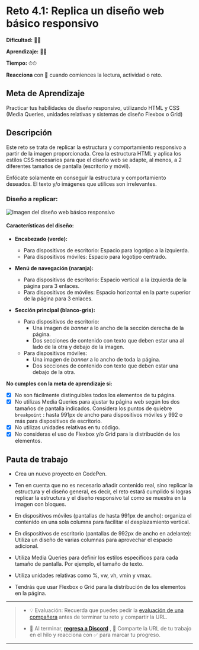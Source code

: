 # Reto 4.1: Replica un diseño web básico responsivo

**Dificultad:** 🌻🌻 

**Aprendizaje:** 🍯🍯 

**Tiempo:** ⏱⏱ 

**Reacciona** con 👀 cuando comiences la lectura, actividad o reto.

## Meta de Aprendizaje

Practicar tus habilidades de diseño responsivo, utilizando HTML y CSS (Media Queries, unidades relativas y sistemas de diseño Flexbox o Grid)

## Descripción

Este reto se trata de replicar la estructura y comportamiento responsivo a partir de la imagen proporcionada. Crea la estructura HTML y aplica los estilos CSS necesarios para que el diseño web se adapte, al menos, a 2 diferentes tamaños de pantalla (escritorio y móvil).

Enfócate solamente en conseguir la estructura y comportamiento deseados. El texto y/o imágenes que utilices son irrelevantes. 

### **Diseño a replicar:**

![Imagen del diseño web básico responsivo](https://i.imgur.com/0B6sDXi.jpeg)

#### **Características del diseño:**

- **Encabezado (verde):**
  
  - Para dispositivos de escritorio: Espacio para logotipo a la izquierda.
  - Para dispositivos móviles: Espacio para logotipo centrado.

- **Menú de navegación (naranja):**
  
  - Para dispositivos de escritorio: Espacio vertical a la izquierda de la página para 3 enlaces.
  - Para dispositivos de móviles: Espacio horizontal en la parte superior de la página para 3 enlaces.

- **Sección principal (blanco-gris):**
  
  - Para dispositivos de escritorio: 
    - Una imagen de *banner* a lo ancho de la sección derecha de la página.
    - Dos secciones de contenido con texto que deben estar una al lado de la otra y debajo de la imagen.
  - Para dispositivos móviles: 
    - Una imagen de *banner* a lo ancho de toda la página.
    - Dos secciones de contenido con texto que deben estar una debajo de la otra. 

**No cumples con la meta de aprendizaje si:**

- [x] No son fácilmente distinguibles todos los elementos de tu página.
- [x] No utilizas Media Queries para ajustar tu página web según los dos tamaños de pantalla indicados. Considera los puntos de quiebre `breakpoint` : hasta 991px de ancho para dispositivos móviles y 992 o más para dispositivos de escritorio.
- [x] No utilizas unidades relativas en tu código.
- [x] No consideras el uso de Flexbox y/o Grid para la distribución de los elementos.

## Pauta de trabajo

- Crea un nuevo proyecto en CodePen.

- Ten en cuenta que no es necesario añadir contenido real, sino replicar la estructura y el diseño general, es decir, el reto estará cumplido si logras replicar la estructura y el diseño responsivo tal como se muestra en la imagen con bloques.

- En dispositivos móviles (pantallas de hasta 991px de ancho): organiza el contenido en una sola columna para facilitar el desplazamiento vertical.

- En dispositivos de escritorio (pantallas de 992px de ancho en adelante): Utiliza un diseño de varias columnas para aprovechar el espacio adicional.

- Utiliza Media Queries para definir los estilos específicos para cada tamaño de pantalla. Por ejemplo, el tamaño de texto.

- Utiliza unidades relativas como %, vw, vh, vmin y vmax.

- Tendrás que usar Flexbox o Grid para la distribución de los elementos en la página.

---

> - 💡 Evaluación: Recuerda que puedes pedir la [evaluación de una compañera](../curruculum_model/lea_model_06_assessment.md) antes de terminar tu reto y compartir la URL.
> 
> - :mega: Al terminar, [**regresa a Discord**](https://discord.com/channels/1209273049304666113/1247956846686240778) , 💬 Comparte la URL de tu trabajo en el hilo y reacciona con ✅ para marcar tu progreso.

---
